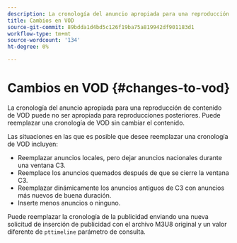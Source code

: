 ```yaml
---
description: La cronología del anuncio apropiada para una reproducción de contenido de VOD puede no ser apropiada para reproducciones posteriores. Puede reemplazar una cronología de VOD sin cambiar el contenido.
title: Cambios en VOD
source-git-commit: 89bdda1d4bd5c126f19ba75a819942df901183d1
workflow-type: tm+mt
source-wordcount: '134'
ht-degree: 0%

---
```



# Cambios en VOD {#changes-to-vod}

La cronología del anuncio apropiada para una reproducción de contenido de VOD puede no ser apropiada para reproducciones posteriores. Puede reemplazar una cronología de VOD sin cambiar el contenido.

Las situaciones en las que es posible que desee reemplazar una cronología de VOD incluyen:

* Reemplazar anuncios locales, pero dejar anuncios nacionales durante una ventana C3.
* Reemplace los anuncios quemados después de que se cierre la ventana C3.
* Reemplazar dinámicamente los anuncios antiguos de C3 con anuncios más nuevos de buena duración.
* Inserte menos anuncios o ninguno.

Puede reemplazar la cronología de la publicidad enviando una nueva solicitud de inserción de publicidad con el archivo M3U8 original y un valor diferente de `pttimeline` parámetro de consulta.